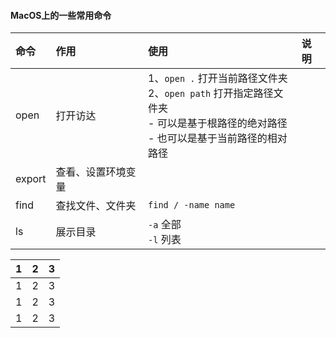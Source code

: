 #### MacOS上的一些常用命令


| 命令 | 作用 | 使用 | 说明 |
| :-----| :---- | :---- | :---- |
| open | 打开访达 | 1、`open .` 打开当前路径文件夹 <br> 2、`open path` 打开指定路径文件夹 <br> - 可以是基于根路径的绝对路径 <br> - 也可以是基于当前路径的相对路径 |  |
| export | 查看、设置环境变量 |  |  |
| find | 查找文件、文件夹 | `find / -name name` | |
| ls | 展示目录 | `-a` 全部 <br> `-l` 列表 |  |


<table>
    <thead>
    <th>1</th>
    <th>2</th>
    <th>3</th>
    </thead>
    <tbody>
    <tr>
        <td>1</td>
        <td>2</td>
        <td>3</td>
    </tr>
    <tr>
        <td>1</td>
        <td>2</td>
        <td>3</td>
    </tr>
    <tr>
        <td>1</td>
        <td>2</td>
        <td>3</td>
    </tr>
    </tbody>
</table>